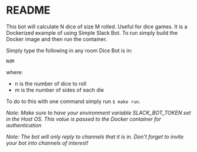 # README

This bot will calculate N dice of size M rolled. Useful for dice games. It is a Dockerized example of using Simple Slack Bot. To run simply build the Docker image and then run the container.

Simply type the following in any room Dice Bot is in:

`NdM`

where:
- n is the number of dice to roll
- m is the number of sides of each die

To do to this with one command simply run `$ make run`.

_Note: Make sure to have your environment variable SLACK_BOT_TOKEN set in the Host OS. This value is passed to the Docker container for authentication_

_Note: The bot will only reply to channels that it is in. Don't forget to invite your bot into channels of interest!_
